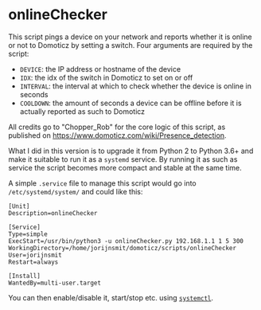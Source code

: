# onlineChecker

This script pings a device on your network and reports whether it is online or not to Domoticz by setting a switch. Four arguments are required by the script:

- `DEVICE`: the IP address or hostname of the device
- `IDX`: the idx of the switch in Domoticz to set on or off
- `INTERVAL`: the interval at which to check whether the device is online in seconds
- `COOLDOWN`: the amount of seconds a device can be offline before it is actually reported as such to Domoticz

All credits go to "Chopper_Rob" for the core logic of this script, as published on https://www.domoticz.com/wiki/Presence_detection.

What I did in this version is to upgrade it from Python 2 to Python 3.6+ and make it suitable to run it as a `systemd` service. By running it as such as service the script becomes more compact and stable at the same time.

A simple `.service` file to manage this script would go into `/etc/systemd/system/` and could like this:

```
[Unit]
Description=onlineChecker

[Service]
Type=simple
ExecStart=/usr/bin/python3 -u onlineChecker.py 192.168.1.1 1 5 300
WorkingDirectory=/home/jorijnsmit/domoticz/scripts/onlineChecker
User=jorijnsmit
Restart=always

[Install]
WantedBy=multi-user.target
```
You can then enable/disable it, start/stop etc. using [`systemctl`](https://www.freedesktop.org/software/systemd/man/systemctl.html).
